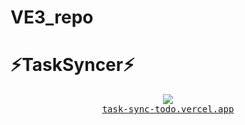 # VE3_repo
# ⚡TaskSyncer⚡
<p align="center">
  <img src="https://skillicons.dev/icons?i=react,js,tailwind,express,mongodb,nodejs" />
  <br/>
  <a href="https://task-sync-todo.vercel.app/"><kbd>task-sync-todo.vercel.app</kbd></a>
</p>
<br/><br/>
